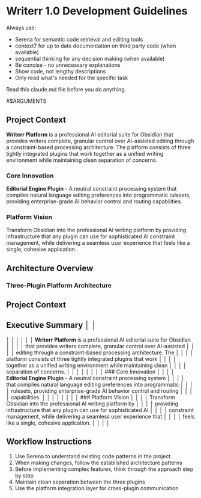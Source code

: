 # Writerr 1.0 Development Guidelines

Always use:
- Serena for semantic code retrieval and editing tools
- context7 for up to date documentation on third party code (when available)
- sequential thinking for any decision making (when available)
- Be concise - no unnecessary explanations  
- Show code, not lengthy descriptions
- Only read what's needed for the specific task

Read this claude.md file before you do anything.

#$ARGUMENTS

## Project Context

**Writerr Platform** is a professional AI editorial suite for Obsidian that provides writers complete, granular control over AI-assisted editing through a constraint-based processing architecture. The platform consists of three tightly integrated plugins that work together as a unified writing environment while maintaining clean separation of concerns.

### Core Innovation
**Editorial Engine Plugin** - A neutral constraint processing system that compiles natural language editing preferences into programmatic rulesets, providing enterprise-grade AI behavior control and routing capabilities.

### Platform Vision
Transform Obsidian into the professional AI writing platform by providing infrastructure that any plugin can use for sophisticated AI constraint management, while delivering a seamless user experience that feels like a single, cohesive application.

## Architecture Overview

### Three-Plugin Platform Architecture

## Project Context

## Executive Summary                                                    │ │
│ │                                                                         │ │
│ │ **Writerr Platform** is a professional AI editorial suite for Obsidian  │ │
│ │ that provides writers complete, granular control over AI-assisted       │ │
│ │ editing through a constraint-based processing architecture. The         │ │
│ │ platform consists of three tightly integrated plugins that work         │ │
│ │ together as a unified writing environment while maintaining clean       │ │
│ │ separation of concerns.                                                 │ │
│ │                                                                         │ │
│ │ ### Core Innovation                                                     │ │
│ │ **Editorial Engine Plugin** - A neutral constraint processing system    │ │
│ │ that compiles natural language editing preferences into programmatic    │ │
│ │ rulesets, providing enterprise-grade AI behavior control and routing    │ │
│ │ capabilities.                                                           │ │
│ │                                                                         │ │
│ │ ### Platform Vision                                                     │ │
│ │ Transform Obsidian into the professional AI writing platform by         │ │
│ │ providing infrastructure that any plugin can use for sophisticated AI   │ │
│ │ constraint management, while delivering a seamless user experience that │ │
│ │  feels like a single, cohesive application.                             │ │
│ │                                                

## Workflow Instructions

1. Use Serena to understand existing code patterns in the project
2. When making changes, follow the established architecture patterns
3. Before implementing complex features, think through the approach step by step
4. Maintain clean separation between the three plugins
5. Use the platform integration layer for cross-plugin communication